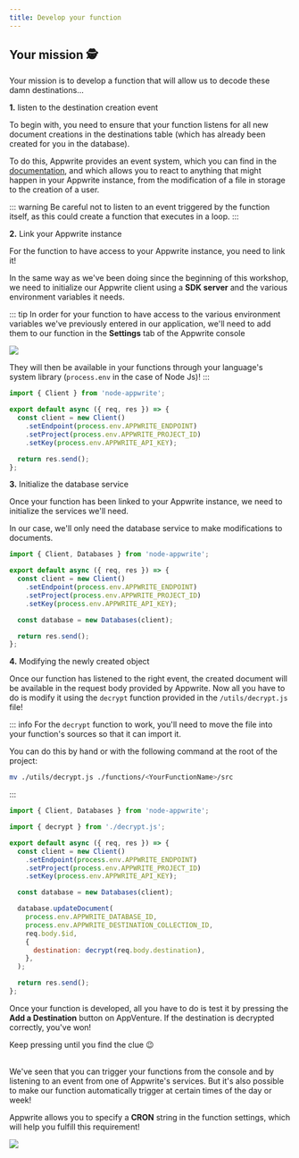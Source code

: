 ```yaml
---
title: Develop your function
---
```


<Hero
    title="Let's develop our function"
    image="/assets/workshop/functions/develop.jpg"
    description="Our function exists, it's there, but so far we can't say it's very useful. I'm sure we can make it work for us to solve our destination problem, to go and find a clue that will lead us to the treasure!"
/>

## Your mission 🕵️

Your mission is to develop a function that will allow us to decode these damn destinations...

**1.** listen to the destination creation event

To begin with, you need to ensure that your function listens for all new document creations in the destinations table (which has already been created for you in the database).

To do this, Appwrite provides an event system, which you can find in the [documentation](https://appwrite.io/docs/advanced/platform/events#authentication-events), and which allows you to react to anything that might happen in your Appwrite instance, from the modification of a file in storage to the creation of a user.

::: warning
Be careful not to listen to an event triggered by the function itself, as this could create a function that executes in a loop.
:::

**2.** Link your Appwrite instance

For the function to have access to your Appwrite instance, you need to link it!

In the same way as we've been doing since the beginning of this workshop, we need to initialize our Appwrite client using a **SDK server** and the various environment variables it needs.

::: tip
In order for your function to have access to the various environment variables we've previously entered in our application, we'll need to add them to our function in the **Settings** tab of the Appwrite console

<Image src="/assets/workshop/functions/envVariable.png" imageAlt="Setting environment variables in the Appwrite console" withoutShadow />

They will then be available in your functions through your language's system library (`process.env` in the case of Node Js)!
:::

<Solution>

```js
import { Client } from 'node-appwrite';

export default async ({ req, res }) => {
  const client = new Client()
    .setEndpoint(process.env.APPWRITE_ENDPOINT)
    .setProject(process.env.APPWRITE_PROJECT_ID)
    .setKey(process.env.APPWRITE_API_KEY);

  return res.send();
};
```

</Solution>

**3.** Initialize the database service

Once your function has been linked to your Appwrite instance, we need to initialize the services we'll need.

In our case, we'll only need the database service to make modifications to documents.

<Solution>

```js
import { Client, Databases } from 'node-appwrite';

export default async ({ req, res }) => {
  const client = new Client()
    .setEndpoint(process.env.APPWRITE_ENDPOINT)
    .setProject(process.env.APPWRITE_PROJECT_ID)
    .setKey(process.env.APPWRITE_API_KEY);

  const database = new Databases(client);

  return res.send();
};
```

</Solution>

**4.** Modifying the newly created object

Once our function has listened to the right event, the created document will be available in the request body provided by Appwrite. Now all you have to do is modify it using the `decrypt` function provided in the `/utils/decrypt.js` file!

::: info
For the `decrypt` function to work, you'll need to move the file into your function's sources so that it can import it.

You can do this by hand or with the following command at the root of the project:

```bash
mv ./utils/decrypt.js ./functions/<YourFunctionName>/src
```

:::

<Solution>

```js
import { Client, Databases } from 'node-appwrite';

import { decrypt } from './decrypt.js';

export default async ({ req, res }) => {
  const client = new Client()
    .setEndpoint(process.env.APPWRITE_ENDPOINT)
    .setProject(process.env.APPWRITE_PROJECT_ID)
    .setKey(process.env.APPWRITE_API_KEY);

  const database = new Databases(client);

  database.updateDocument(
    process.env.APPWRITE_DATABASE_ID,
    process.env.APPWRITE_DESTINATION_COLLECTION_ID,
    req.body.$id,
    {
      destination: decrypt(req.body.destination),
    },
  );

  return res.send();
};
```

</Solution>

Once your function is developed, all you have to do is test it by pressing the **Add a Destination** button on AppVenture. If the destination is decrypted correctly, you've won!

Keep pressing until you find the clue 😉

<InfoBonus title="Triggering Functions at Regular Intervals">
<br />
We've seen that you can trigger your functions from the console and by listening to an event from one of Appwrite's services.
But it's also possible to make our function automatically trigger at certain times of the day or week!

Appwrite allows you to specify a **CRON** string in the function settings, which will help you fulfill this requirement!

<Image src="/assets/workshop/functions/cron.png" imageAlt="Setting function execution by CRON" />
</InfoBonus>
